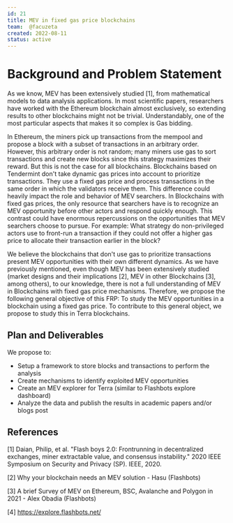 ```yaml
---
id: 21
title: MEV in fixed gas price blockchains
team:  @facuzeta
created: 2022-08-11
status: active
---
```


# Background and Problem Statement

As we know, MEV has been extensively studied [1], from mathematical models to data analysis applications. In most scientific papers, researchers have worked with the Ethereum blockchain almost exclusively, so extending results to other blockchains might not be trivial. Understandably, one of the most particular aspects that makes it so complex is Gas bidding.

In Ethereum, the miners pick up transactions from the mempool and propose a block with a subset of transactions in an arbitrary order. However, this arbitrary order is not random; many miners use gas to sort transactions and create new blocks since this strategy maximizes their reward. But this is not the case for all blockchains. Blockchains based on Tendermint don't take dynamic gas prices into account to prioritize transactions. They use a fixed gas price and process transactions in the same order in which the validators receive them. This difference could heavily impact the role and behavior of MEV searchers. In Blockchains with fixed gas prices, the only resource that searchers have is to recognize an MEV opportunity before other actors and respond quickly enough. This contrast could have enormous repercussions on the opportunities that MEV searchers choose to pursue. For example: What strategy do non-privileged actors use to front-run a transaction if they could not offer a higher gas price to allocate their transaction earlier in the block? 

We believe the blockchains that don't use gas to prioritize transactions present MEV opportunities with their own different dynamics. As we have previously mentioned, even though MEV has been extensively studied  (market designs and their implications [2], MEV in other Blockchains [3], among others), to our knowledge, there is not a full understanding of MEV in Blockchains with fixed gas price mechanisms. Therefore, we propose the following general objective of this FRP: To study the MEV opportunities in a blockchain using a fixed gas price. To contribute to this general object, we propose to study this in Terra blockchains.

## Plan and Deliverables

We propose to:

- Setup a framework to store blocks and transactions to perform the analysis
- Create mechanisms to identify exploited MEV opportunities
- Create an MEV explorer for Terra (similar to Flashbots explore dashboard)
- Analyze the data and publish the results in academic papers and/or blogs post


## References

[1] Daian, Philip, et al. "Flash boys 2.0: Frontrunning in decentralized exchanges, miner extractable value, and consensus instability." 2020 IEEE Symposium on Security and Privacy (SP). IEEE, 2020.

[2] Why your blockchain needs an MEV solution - Hasu (Flashbots)

[3] A brief Survey of MEV on Ethereum, BSC, Avalanche and Polygon in 2021 - Alex Obadia (Flashbots) 

[4] https://explore.flashbots.net/ 
